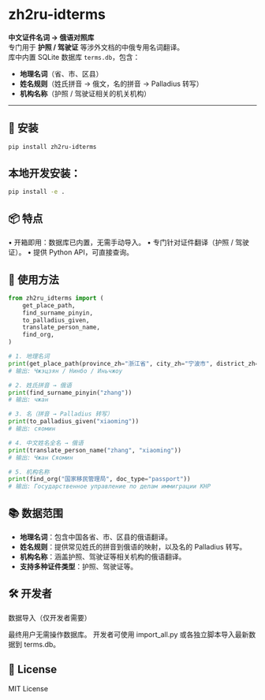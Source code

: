 # zh2ru-idterms

**中文证件名词 → 俄语对照库**  
专门用于 **护照 / 驾驶证** 等涉外文档的中俄专用名词翻译。  
库中内置 SQLite 数据库 `terms.db`，包含：

- **地理名词**（省、市、区县）
- **姓名规则**（姓氏拼音 → 俄文，名的拼音 → Palladius 转写）
- **机构名称**（护照 / 驾驶证相关的机关机构）

---

## 🚀 安装

```bash
pip install zh2ru-idterms
```

## 本地开发安装：

```bash
pip install -e .
```

## 📦 特点

• 开箱即用：数据库已内置，无需手动导入。
• 专门针对证件翻译（护照 / 驾驶证）。
• 提供 Python API，可直接查询。

## 📖 使用方法

```python
from zh2ru_idterms import (
    get_place_path,
    find_surname_pinyin,
    to_palladius_given,
    translate_person_name,
    find_org,
)

# 1. 地理名词
print(get_place_path(province_zh="浙江省", city_zh="宁波市", district_zh="鄞州区"))
# 输出: Чжэцзян / Нинбо / Иньчжоу

# 2. 姓氏拼音 → 俄语
print(find_surname_pinyin("zhang"))
# 输出: чжан

# 3. 名（拼音 → Palladius 转写）
print(to_palladius_given("xiaoming"))
# 输出: сяомин

# 4. 中文姓名全名 → 俄语
print(translate_person_name("zhang", "xiaoming"))
# 输出: Чжан Сяомин

# 5. 机构名称
print(find_org("国家移民管理局", doc_type="passport"))
# 输出: Государственное управление по делам иммиграции КНР
```

## 📚 数据范围

- **地理名词**：包含中国各省、市、区县的俄语翻译。
- **姓名规则**：提供常见姓氏的拼音到俄语的映射，以及名的 Palladius 转写。
- **机构名称**：涵盖护照、驾驶证等相关机构的俄语翻译。
- **支持多种证件类型**：护照、驾驶证等。

## 🛠️ 开发者

数据导入（仅开发者需要）

最终用户无需操作数据库。
开发者可使用 import_all.py 或各独立脚本导入最新数据到 terms.db。

## 📜 License

MIT License